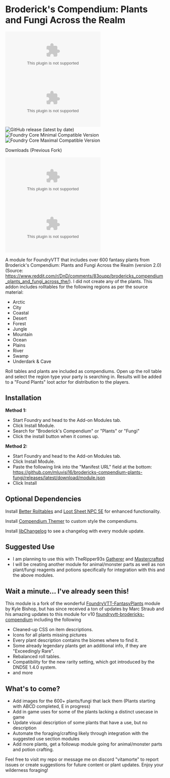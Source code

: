 # Broderick's Compendium: Plants and Fungi Across the Realm

![All Releases Download Count](https://img.shields.io/github/downloads/mluvisi16/brodericks-compendium-plants-fungi/module.zip?color=2b82fc&label=%20Downloads%20%28all%29&style=for-the-badge)
![Latest Release Download Count](https://img.shields.io/github/downloads/mluvisi16/brodericks-compendium-plants-fungi/latest/module.zip?label=Downloads%20%28latest%20release%29&style=for-the-badge)
![GitHub release (latest by date)](https://img.shields.io/github/v/release/mluvisi16/brodericks-compendium-plants-fungi?label=Latest%20Release&prefix=v&query=$.version&colorB=red&style=for-the-badge) 
![Foundry Core Minimal Compatible Version](https://img.shields.io/badge/dynamic/json.svg?url=https%3A%2F%2Fraw.githubusercontent.com%2Fmluvisi16%2Fbrodericks-compendium-plants-fungi%2Fmaster%2Fmodule.json&label=Foundry%20Minimal%20Version&query=$.compatibility.minimum&colorB=orange&style=for-the-badge)
![Foundry Core Maximal Compatible Version](https://img.shields.io/badge/dynamic/json.svg?url=https%3A%2F%2Fraw.githubusercontent.com%2Fmluvisi16%2Ffoundryvtt-brodericks-compendium%2Fmaster%2Fmodule.json&label=Foundry%20Maximal%20Version&query=$.compatibility.maximum&colorB=orange&style=for-the-badge)

Downloads (Previous Fork)

![All Releases Download Count](https://img.shields.io/github/downloads/mluvisi16/foundryvtt-brodericks-compendium/module.zip?color=2b82fc&label=%20Downloads%20%28all%29&style=for-the-badge)
![Fork v13 Update Release Download Count](https://img.shields.io/github/downloads/mluvisi16/foundryvtt-brodericks-compendium/latest/module.zip?label=Downloads%20%28latest%20release%29&style=for-the-badge)

A module for FoundryVTT that includes over 600 fantasy plants from Broderick's Compendium: Plants and Fungi Across the
Realm (version 2.0)
(Source: <https://www.reddit.com/r/DnD/comments/83oupp/brodericks_compendium_plants_and_fungi_across_the/>).
I did not create any of the plants. This addon includes rolltables for the following regions as per the source material:

* Arctic
* City
* Coastal
* Desert
* Forest
* Jungle
* Mountain
* Ocean
* Plains
* River
* Swamp
* Underdark & Cave

Roll tables and plants are included as compendiums. Open up the roll table and select the region type your party is
searching in. Results will be added to a "Found Plants" loot actor for distribution to the players.

## Installation

**Method 1:**

* Start Foundry and head to the Add-on Modules tab.
* Click Install Module.
* Search for "Broderick's Compendium" or "Plants" or "Fungi"
* Click the install button when it comes up.

**Method 2:**

* Start Foundry and head to the Add-on Modules tab.
* Click Install Module.
* Paste the following link into the "Manifest URL" field at the
  bottom: <https://github.com/mluvisi16/brodericks-compendium-plants-fungi/releases/latest/download/module.json>
* Click Install

## Optional Dependencies

Install [Better Rolltables](https://github.com/ultrakorne/better-rolltables) and [Loot Sheet NPC 5E](https://github.com/jopeek/fvtt-loot-sheet-npc-5e) for enhanced functionality.

Install [Compendium Themer](https://github.com/p4535992/foundryvtt-compendium-themer) to custom style the compendiums. 

Install [libChangelog](https://github.com/theripper93/libChangelogs) to see a changelog with every module update.

## Suggested Use

* I am planning to use this with TheRipper93s [Gatherer](https://theripper93.com/module/gatherer) and [Mastercrafted](https://theripper93.com/module/mastercrafted)
* I will be creating another module for animal/monster parts as well as non plant/fungi reagents and potions specifically for integration with this and the above modules.

## Wait a minute... I've already seen this!

This module is a fork of the wonderful [FoundryVTT-FantasyPlants](https://github.com/KyleBishop/FoundryVTT-FantasyPlants) module by Kyle Bishop, but has since received a ton of updates by Marc Straub and his amazing updates to this module for v10 [foundryvtt-brodericks-compendium](https://github.com/marcstraube/foundryvtt-brodericks-compendium) including the following

* Cleaned-up CSS on item descriptions.
* Icons for all plants missing pictures
* Every plant description contains the biomes where to find it.
* Some already legendary plants get an additional info, if they are "Exceedingly Rare".
* Rebalanced roll tables.
* Compatibility for the new rarity setting, which got introduced by the DND5E 1.4.0 system.
* and more

## What's to come?

* Add images for the 600+ plants/fungi that lack them (Plants starting with ABCD completed, E in progress)
* Add in game uses for some of the plants lacking a distinct usecase in game
* Update visual description of some plants that have a use, but no description
* Automate the foraging/crafting likely through integration with the suggested use section modules
* Add more plants, get a followup module going for animal/monster parts and potion crafting.

Feel free to visit my repo or message me on discord "vitamorte" to report issues or create suggestions for future content or plant updates.
Enjoy your wilderness foraging!
